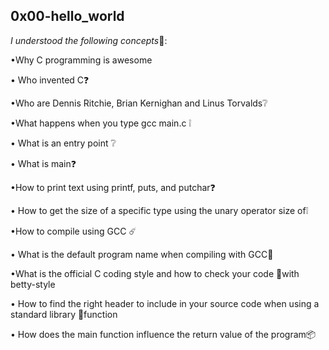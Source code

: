 <h2> 0x00-hello_world </h2>
<p><em> I understood the following concepts</em>🧾:</p>
<p>•Why C programming is awesome</p>
<p>• Who invented C❓ </p>
<p> •Who are Dennis Ritchie, Brian Kernighan and Linus Torvalds❔</p>
 
<p>  •What happens when you type gcc main.c ❕</p>
 
<p> • What is an entry point ❔</p>

<p> • What is main❓</p>
  
 <p> •How to print text using printf, puts, and putchar❓</p>
  
<p> • How to get the size of a specific type using the unary operator size of❕</p>
 
<p>  •How to compile using GCC ☄️</p>
<p> • What is the default program name when compiling with GCC📳</p>
 <p> •What is the official C coding style and how to check your code 🐞with betty-style  </p>
  
<p>• How to find the right header to include in your source code when using a standard library 📝function
<p>• How does the main function influence the return value of the program📦
</p>
 
